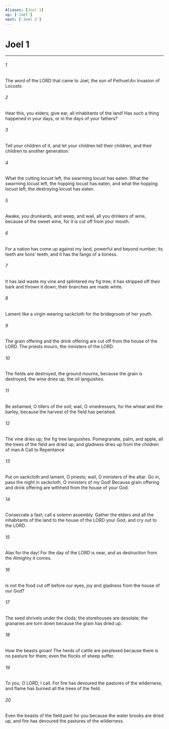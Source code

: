 ```yaml
---
Aliases: [Joel 1]
up: ['Joel']
next: ['Joel 2']
---
```

# Joel 1

***

 

###### 1 
The word of the LORD that came to Joel, the son of Pethuel:An Invasion of Locusts
 
 

###### 2 
Hear this, you elders; 
 give ear, all inhabitants of the land! 
 Has such a thing happened in your days, 
 or in the days of your fathers? 
 
 

###### 3 
Tell your children of it, 
 and let your children tell their children, 
 and their children to another generation.
 
 

###### 4 
What the cutting locust left, 
 the swarming locust has eaten. 
 What the swarming locust left, 
 the hopping locust has eaten, 
 and what the hopping locust left, 
 the destroying locust has eaten.
 
 

###### 5 
Awake, you drunkards, and weep, 
 and wail, all you drinkers of wine, 
 because of the sweet wine, 
 for it is cut off from your mouth. 
 
 

###### 6 
For a nation has come up against my land, 
 powerful and beyond number; 
 its teeth are lions' teeth, 
 and it has the fangs of a lioness. 
 
 

###### 7 
It has laid waste my vine 
 and splintered my fig tree; 
 it has stripped off their bark and thrown it down; 
 their branches are made white.
 
 

###### 8 
Lament like a virgin wearing sackcloth 
 for the bridegroom of her youth. 
 
 

###### 9 
The grain offering and the drink offering are cut off 
 from the house of the LORD. 
 The priests mourn, 
 the ministers of the LORD. 
 
 

###### 10 
The fields are destroyed, 
 the ground mourns, 
 because the grain is destroyed, 
 the wine dries up, 
 the oil languishes.
 
 

###### 11 
Be ashamed, O tillers of the soil; 
 wail, O vinedressers, 
 for the wheat and the barley, 
 because the harvest of the field has perished. 
 
 

###### 12 
The vine dries up; 
 the fig tree languishes. 
 Pomegranate, palm, and apple, 
 all the trees of the field are dried up, 
 and gladness dries up 
 from the children of man.A Call to Repentance
 
 

###### 13 
Put on sackcloth and lament, O priests; 
 wail, O ministers of the altar. 
 Go in, pass the night in sackcloth, 
 O ministers of my God! 
 Because grain offering and drink offering 
 are withheld from the house of your God.
 
 

###### 14 
Consecrate a fast; 
 call a solemn assembly. 
 Gather the elders 
 and all the inhabitants of the land 
 to the house of the LORD your God, 
 and cry out to the LORD.
 
 

###### 15 
Alas for the day! 
 For the day of the LORD is near, 
 and as destruction from the Almighty it comes. 
 
 

###### 16 
Is not the food cut off 
 before our eyes, 
 joy and gladness 
 from the house of our God?
 
 

###### 17 
The seed shrivels under the clods; 
 the storehouses are desolate; 
 the granaries are torn down 
 because the grain has dried up. 
 
 

###### 18 
How the beasts groan! 
 The herds of cattle are perplexed 
 because there is no pasture for them; 
 even the flocks of sheep suffer.
 
 

###### 19 
To you, O LORD, I call. 
 For fire has devoured 
 the pastures of the wilderness, 
 and flame has burned 
 all the trees of the field. 
 
 

###### 20 
Even the beasts of the field pant for you 
 because the water brooks are dried up, 
 and fire has devoured 
 the pastures of the wilderness.
 
